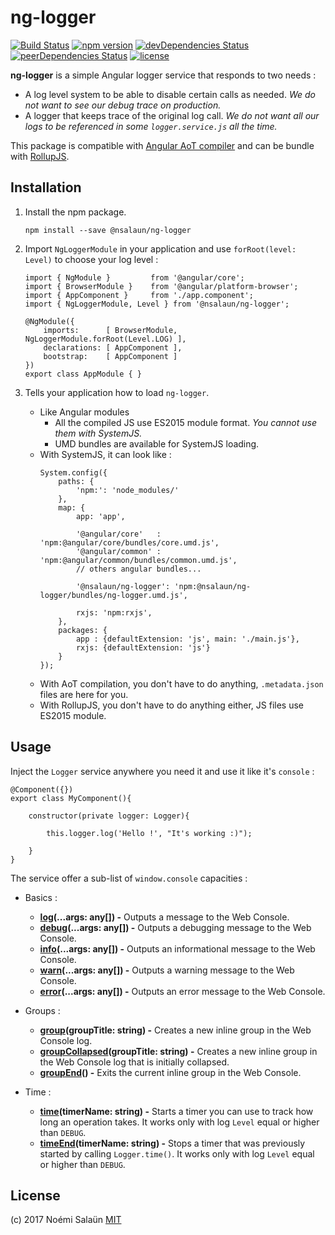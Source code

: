 # ng-logger

[![Build Status](https://img.shields.io/travis/noemi-salaun/ng-logger/master.svg?style=flat-square)](https://travis-ci.org/noemi-salaun/ng-logger)
[![npm version](https://img.shields.io/npm/v/@nsalaun/ng-logger.svg?style=flat-square)](https://www.npmjs.com/package/@nsalaun/ng-logger)
[![devDependencies Status](https://img.shields.io/david/dev/noemi-salaun/ng-logger.svg?style=flat-square)](https://david-dm.org/noemi-salaun/ng-logger?type=dev)
[![peerDependencies Status](https://img.shields.io/david/peer/noemi-salaun/ng-logger.svg?style=flat-square)](https://david-dm.org/noemi-salaun/ng-logger?type=peer)
[![license](https://img.shields.io/github/license/mashape/apistatus.svg?style=flat-square)](https://github.com/noemi-salaun/ng-logger/blob/master/LICENSE)

**ng-logger** is a simple Angular logger service that responds to two needs :

 - A log level system to be able to disable certain calls as needed. *We do not want to see our debug trace on production.*
 - A logger that keeps trace of the original log call. *We do not want all our logs to be referenced in some `logger.service.js` all the time.*

This package is compatible with [Angular AoT compiler](https://angular.io/docs/ts/latest/cookbook/aot-compiler.html) and can be bundle with [RollupJS](http://rollupjs.org/).

## Installation

1. Install the npm package.

    ```
    npm install --save @nsalaun/ng-logger
    ```
        
2. Import `NgLoggerModule` in your application and use `forRoot(level: Level)` to choose your log level :

    ```
    import { NgModule }         from '@angular/core';
    import { BrowserModule }    from '@angular/platform-browser';
    import { AppComponent }     from './app.component';
    import { NgLoggerModule, Level } from '@nsalaun/ng-logger';
     
    @NgModule({
        imports:      [ BrowserModule, NgLoggerModule.forRoot(Level.LOG) ],
        declarations: [ AppComponent ],
        bootstrap:    [ AppComponent ]
    })
    export class AppModule { } 
    ```

3. Tells your application how to load `ng-logger`.
    * Like Angular modules
        * All the compiled JS use ES2015 module format. *You cannot use them with SystemJS.*
        * UMD bundles are available for SystemJS loading.
    * With SystemJS, it can look like :
        ```
        System.config({
            paths: {
                'npm:': 'node_modules/'
            },
            map: {
                app: 'app',
                
                '@angular/core'   : 'npm:@angular/core/bundles/core.umd.js',
                '@angular/common' : 'npm:@angular/common/bundles/common.umd.js',
                // others angular bundles...
                
                '@nsalaun/ng-logger': 'npm:@nsalaun/ng-logger/bundles/ng-logger.umd.js',
                
                rxjs: 'npm:rxjs',
            },
            packages: {
                app : {defaultExtension: 'js', main: './main.js'},
                rxjs: {defaultExtension: 'js'}
            }
        });
        ```
    * With AoT compilation, you don't have to do anything, `.metadata.json` files are here for you.
    * With RollupJS, you don't have to do anything either, JS files use ES2015 module.

## Usage

Inject the `Logger` service anywhere you need it and use it like it's `console` :
 
```
@Component({})
export class MyComponent(){

    constructor(private logger: Logger){
    
        this.logger.log('Hello !', "It's working :)");
        
    }
}
```

The service offer a sub-list of `window.console` capacities :

 - Basics :
     - **[log](https://developer.mozilla.org/en-US/docs/Web/API/Console/log)(...args: any[]) -** Outputs a message to the Web Console.
     - **[debug](https://developer.mozilla.org/en-US/docs/Web/API/Console/debug)(...args: any[]) -** Outputs a debugging message to the Web Console.
     - **[info](https://developer.mozilla.org/en-US/docs/Web/API/Console/info)(...args: any[]) -** Outputs an informational message to the Web Console.
     - **[warn](https://developer.mozilla.org/en-US/docs/Web/API/Console/warn)(...args: any[]) -** Outputs a warning message to the Web Console.
     - **[error](https://developer.mozilla.org/en-US/docs/Web/API/Console/error)(...args: any[]) -** Outputs an error message to the Web Console.
     
 - Groups :
     - **[group](https://developer.mozilla.org/en-US/docs/Web/API/Console/group)(groupTitle: string) -** Creates a new inline group in the Web Console log.
     - **[groupCollapsed](https://developer.mozilla.org/en-US/docs/Web/API/Console/groupCollapsed)(groupTitle: string) -** Creates a new inline group in the Web Console log that is initially collapsed.
     - **[groupEnd](https://developer.mozilla.org/en-US/docs/Web/API/Console/groupEnd)() -** Exits the current inline group in the Web Console.
     
 - Time :
     - **[time](https://developer.mozilla.org/en-US/docs/Web/API/Console/time)(timerName: string) -** Starts a timer you can use to track how long an operation takes. It works only with log `Level` equal or higher than `DEBUG`.
     - **[timeEnd](https://developer.mozilla.org/en-US/docs/Web/API/Console/timeEnd)(timerName: string) -** Stops a timer that was previously started by calling `Logger.time()`. It works only with log `Level` equal or higher than `DEBUG`.
     
## License

(c) 2017 Noémi Salaün
[MIT](https://github.com/noemi-salaun/ng-logger/blob/master/LICENSE)
